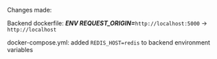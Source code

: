 Changes made:

Backend dockerfile: ***ENV REQUEST_ORIGIN=***`http://localhost:5000` -> `http://localhost`

docker-compose.yml: added `REDIS_HOST=redis` to backend environment variables
